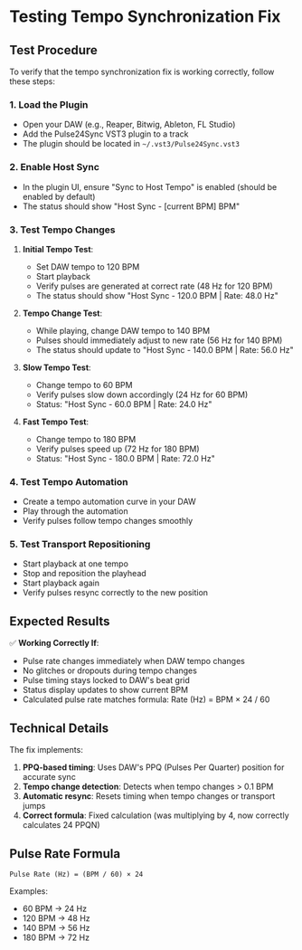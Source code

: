# Testing Tempo Synchronization Fix

## Test Procedure

To verify that the tempo synchronization fix is working correctly, follow these steps:

### 1. Load the Plugin
- Open your DAW (e.g., Reaper, Bitwig, Ableton, FL Studio)
- Add the Pulse24Sync VST3 plugin to a track
- The plugin should be located in `~/.vst3/Pulse24Sync.vst3`

### 2. Enable Host Sync
- In the plugin UI, ensure "Sync to Host Tempo" is enabled (should be enabled by default)
- The status should show "Host Sync - [current BPM] BPM"

### 3. Test Tempo Changes
1. **Initial Tempo Test**:
   - Set DAW tempo to 120 BPM
   - Start playback
   - Verify pulses are generated at correct rate (48 Hz for 120 BPM)
   - The status should show "Host Sync - 120.0 BPM | Rate: 48.0 Hz"

2. **Tempo Change Test**:
   - While playing, change DAW tempo to 140 BPM
   - Pulses should immediately adjust to new rate (56 Hz for 140 BPM)
   - The status should update to "Host Sync - 140.0 BPM | Rate: 56.0 Hz"
   
3. **Slow Tempo Test**:
   - Change tempo to 60 BPM
   - Verify pulses slow down accordingly (24 Hz for 60 BPM)
   - Status: "Host Sync - 60.0 BPM | Rate: 24.0 Hz"

4. **Fast Tempo Test**:
   - Change tempo to 180 BPM
   - Verify pulses speed up (72 Hz for 180 BPM)
   - Status: "Host Sync - 180.0 BPM | Rate: 72.0 Hz"

### 4. Test Tempo Automation
- Create a tempo automation curve in your DAW
- Play through the automation
- Verify pulses follow tempo changes smoothly

### 5. Test Transport Repositioning
- Start playback at one tempo
- Stop and reposition the playhead
- Start playback again
- Verify pulses resync correctly to the new position

## Expected Results

✅ **Working Correctly If**:
- Pulse rate changes immediately when DAW tempo changes
- No glitches or dropouts during tempo changes
- Pulse timing stays locked to DAW's beat grid
- Status display updates to show current BPM
- Calculated pulse rate matches formula: Rate (Hz) = BPM × 24 / 60

## Technical Details

The fix implements:
1. **PPQ-based timing**: Uses DAW's PPQ (Pulses Per Quarter) position for accurate sync
2. **Tempo change detection**: Detects when tempo changes > 0.1 BPM
3. **Automatic resync**: Resets timing when tempo changes or transport jumps
4. **Correct formula**: Fixed calculation (was multiplying by 4, now correctly calculates 24 PPQN)

## Pulse Rate Formula
```
Pulse Rate (Hz) = (BPM / 60) × 24
```

Examples:
- 60 BPM → 24 Hz
- 120 BPM → 48 Hz
- 140 BPM → 56 Hz
- 180 BPM → 72 Hz